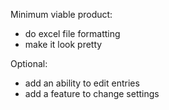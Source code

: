 Minimum viable product:
- do excel file formatting
- make it look pretty

Optional:
- add an ability to edit entries
- add a feature to change settings
